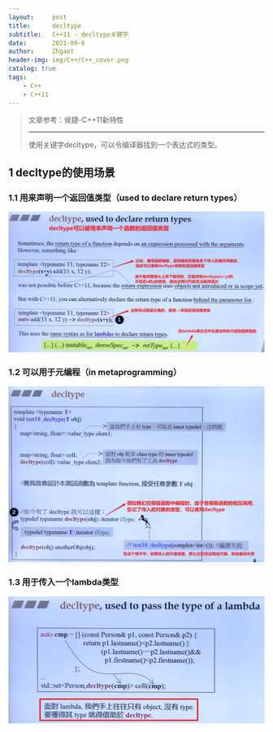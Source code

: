 ```yaml
---
layout:     post
title:      decltype
subtitle:   C++11 - decltype关键字
date:       2021-09-6
author:     Zhgaot
header-img: img/C++/C++_cover.png
catalog: true
tags:
    - C++
    - C++11
---
```


> 文章参考：侯捷-C++11新特性
>
> ------
>
> 使用关键字decltype，可以令编译器找到一个表达式的类型。

## 1 decltype的使用场景

### 1.1 用来声明一个返回值类型（used to declare return types）
![](https://raw.githubusercontent.com/Zhgaot/Zhgaot.github.io/master/img/C++/C++-C++11/decltype_0.png)

### 1.2 可以用于元编程（in metaprogramming）
![](https://raw.githubusercontent.com/Zhgaot/Zhgaot.github.io/master/img/C++/C++-C++11/decltype_1.png)

### 1.3 用于传入一个lambda类型
![](https://raw.githubusercontent.com/Zhgaot/Zhgaot.github.io/master/img/C++/C++-C++11/decltype_2.png)
